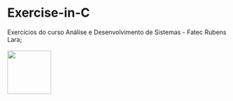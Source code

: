 # Exercise-in-C

Exercícios do curso Análise e Desenvolvimento de Sistemas - Fatec Rubens Lara;
</br>
</br>
<img align="left" src="https://cdn.icon-icons.com/icons2/1603/PNG/512/computer-laptop-user-developer-programer_108610.png" width="100" height="100" />

